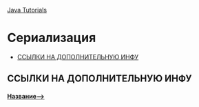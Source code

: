 [Java Tutorials](README.md)

# Сериализация






+ [ССЫЛКИ НА ДОПОЛНИТЕЛЬНУЮ ИНФУ](#ССЫЛКИ-НА-ДОПОЛНИТЕЛЬНУЮ-ИНФУ)






## ССЫЛКИ НА ДОПОЛНИТЕЛЬНУЮ ИНФУ
#### [Название-->](Ссылка)
